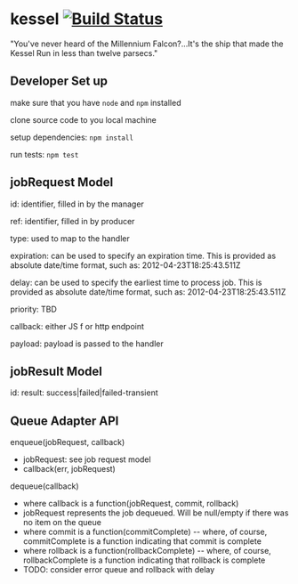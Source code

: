 # kessel [![Build Status](https://travis-ci.org/jasonray/kessel.svg?branch=master)](https://travis-ci.org/jasonray/kessel)

"You've never heard of the Millennium Falcon?…It's the ship that made the Kessel Run in less than twelve parsecs."


Developer Set up
----------------
make sure that you have `node` and `npm` installed

clone source code to you local machine

setup dependencies: `npm install`

run tests: `npm test`



jobRequest Model
----------------
id: identifier, filled in by the manager

ref: identifier, filled in by producer

type: used to map to the handler

expiration: can be used to specify an expiration time.  This is provided as absolute date/time format, such as: 2012-04-23T18:25:43.511Z

delay: can be used to specify the earliest time to process job.  This is provided as absolute date/time format, such as: 2012-04-23T18:25:43.511Z

priority: TBD

callback: either JS f or http endpoint

payload: payload is passed to the handler

jobResult Model
---------------
id: 
result: success|failed|failed-transient


Queue Adapter API
-----------------
enqueue(jobRequest, callback)
- jobRequest: see job request model
- callback(err, jobRequest)

dequeue(callback)
- where callback is a function(jobRequest, commit, rollback)
- jobRequest represents the job dequeued.  Will be null/empty if there was no item on the queue
- where commit is a function(commitComplete)
-- where, of course, commitComplete is a function indicating that commit is complete
- where rollback is a function(rollbackComplete)
-- where, of course, rollbackComplete is a function indicating that rollback is complete
- TODO: consider error queue and rollback with delay
